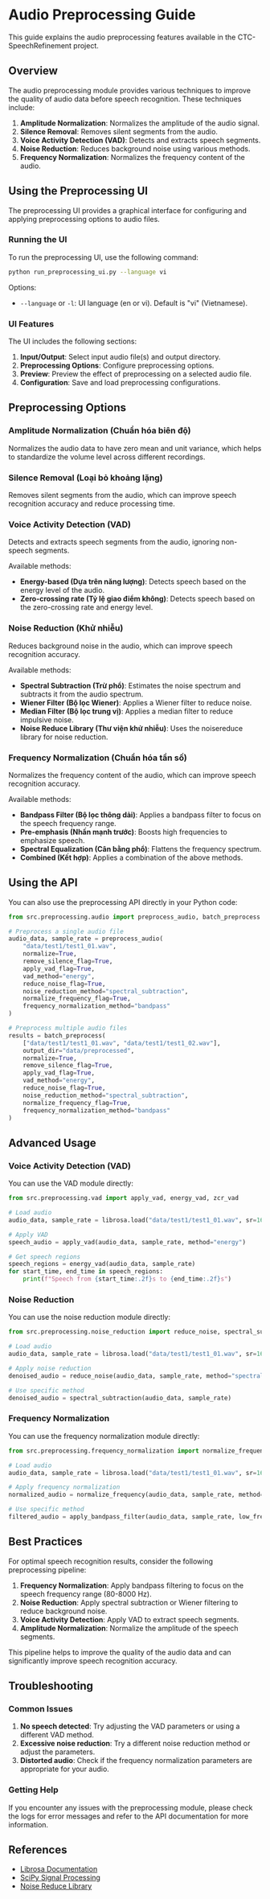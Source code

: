 # Audio Preprocessing Guide

This guide explains the audio preprocessing features available in the CTC-SpeechRefinement project.

## Overview

The audio preprocessing module provides various techniques to improve the quality of audio data before speech recognition. These techniques include:

1. **Amplitude Normalization**: Normalizes the amplitude of the audio signal.
2. **Silence Removal**: Removes silent segments from the audio.
3. **Voice Activity Detection (VAD)**: Detects and extracts speech segments.
4. **Noise Reduction**: Reduces background noise using various methods.
5. **Frequency Normalization**: Normalizes the frequency content of the audio.

## Using the Preprocessing UI

The preprocessing UI provides a graphical interface for configuring and applying preprocessing options to audio files.

### Running the UI

To run the preprocessing UI, use the following command:

```bash
python run_preprocessing_ui.py --language vi
```

Options:
- `--language` or `-l`: UI language (en or vi). Default is "vi" (Vietnamese).

### UI Features

The UI includes the following sections:

1. **Input/Output**: Select input audio file(s) and output directory.
2. **Preprocessing Options**: Configure preprocessing options.
3. **Preview**: Preview the effect of preprocessing on a selected audio file.
4. **Configuration**: Save and load preprocessing configurations.

## Preprocessing Options

### Amplitude Normalization (Chuẩn hóa biên độ)

Normalizes the audio data to have zero mean and unit variance, which helps to standardize the volume level across different recordings.

### Silence Removal (Loại bỏ khoảng lặng)

Removes silent segments from the audio, which can improve speech recognition accuracy and reduce processing time.

### Voice Activity Detection (VAD)

Detects and extracts speech segments from the audio, ignoring non-speech segments.

Available methods:
- **Energy-based (Dựa trên năng lượng)**: Detects speech based on the energy level of the audio.
- **Zero-crossing rate (Tỷ lệ giao điểm không)**: Detects speech based on the zero-crossing rate and energy level.

### Noise Reduction (Khử nhiễu)

Reduces background noise in the audio, which can improve speech recognition accuracy.

Available methods:
- **Spectral Subtraction (Trừ phổ)**: Estimates the noise spectrum and subtracts it from the audio spectrum.
- **Wiener Filter (Bộ lọc Wiener)**: Applies a Wiener filter to reduce noise.
- **Median Filter (Bộ lọc trung vị)**: Applies a median filter to reduce impulsive noise.
- **Noise Reduce Library (Thư viện khử nhiễu)**: Uses the noisereduce library for noise reduction.

### Frequency Normalization (Chuẩn hóa tần số)

Normalizes the frequency content of the audio, which can improve speech recognition accuracy.

Available methods:
- **Bandpass Filter (Bộ lọc thông dải)**: Applies a bandpass filter to focus on the speech frequency range.
- **Pre-emphasis (Nhấn mạnh trước)**: Boosts high frequencies to emphasize speech.
- **Spectral Equalization (Cân bằng phổ)**: Flattens the frequency spectrum.
- **Combined (Kết hợp)**: Applies a combination of the above methods.

## Using the API

You can also use the preprocessing API directly in your Python code:

```python
from src.preprocessing.audio import preprocess_audio, batch_preprocess

# Preprocess a single audio file
audio_data, sample_rate = preprocess_audio(
    "data/test1/test1_01.wav",
    normalize=True,
    remove_silence_flag=True,
    apply_vad_flag=True,
    vad_method="energy",
    reduce_noise_flag=True,
    noise_reduction_method="spectral_subtraction",
    normalize_frequency_flag=True,
    frequency_normalization_method="bandpass"
)

# Preprocess multiple audio files
results = batch_preprocess(
    ["data/test1/test1_01.wav", "data/test1/test1_02.wav"],
    output_dir="data/preprocessed",
    normalize=True,
    remove_silence_flag=True,
    apply_vad_flag=True,
    vad_method="energy",
    reduce_noise_flag=True,
    noise_reduction_method="spectral_subtraction",
    normalize_frequency_flag=True,
    frequency_normalization_method="bandpass"
)
```

## Advanced Usage

### Voice Activity Detection (VAD)

You can use the VAD module directly:

```python
from src.preprocessing.vad import apply_vad, energy_vad, zcr_vad

# Load audio
audio_data, sample_rate = librosa.load("data/test1/test1_01.wav", sr=16000)

# Apply VAD
speech_audio = apply_vad(audio_data, sample_rate, method="energy")

# Get speech regions
speech_regions = energy_vad(audio_data, sample_rate)
for start_time, end_time in speech_regions:
    print(f"Speech from {start_time:.2f}s to {end_time:.2f}s")
```

### Noise Reduction

You can use the noise reduction module directly:

```python
from src.preprocessing.noise_reduction import reduce_noise, spectral_subtraction, wiener_filter

# Load audio
audio_data, sample_rate = librosa.load("data/test1/test1_01.wav", sr=16000)

# Apply noise reduction
denoised_audio = reduce_noise(audio_data, sample_rate, method="spectral_subtraction")

# Use specific method
denoised_audio = spectral_subtraction(audio_data, sample_rate)
```

### Frequency Normalization

You can use the frequency normalization module directly:

```python
from src.preprocessing.frequency_normalization import normalize_frequency, apply_bandpass_filter, apply_preemphasis

# Load audio
audio_data, sample_rate = librosa.load("data/test1/test1_01.wav", sr=16000)

# Apply frequency normalization
normalized_audio = normalize_frequency(audio_data, sample_rate, method="bandpass")

# Use specific method
filtered_audio = apply_bandpass_filter(audio_data, sample_rate, low_freq=80.0, high_freq=8000.0)
```

## Best Practices

For optimal speech recognition results, consider the following preprocessing pipeline:

1. **Frequency Normalization**: Apply bandpass filtering to focus on the speech frequency range (80-8000 Hz).
2. **Noise Reduction**: Apply spectral subtraction or Wiener filtering to reduce background noise.
3. **Voice Activity Detection**: Apply VAD to extract speech segments.
4. **Amplitude Normalization**: Normalize the amplitude of the speech segments.

This pipeline helps to improve the quality of the audio data and can significantly improve speech recognition accuracy.

## Troubleshooting

### Common Issues

1. **No speech detected**: Try adjusting the VAD parameters or using a different VAD method.
2. **Excessive noise reduction**: Try a different noise reduction method or adjust the parameters.
3. **Distorted audio**: Check if the frequency normalization parameters are appropriate for your audio.

### Getting Help

If you encounter any issues with the preprocessing module, please check the logs for error messages and refer to the API documentation for more information.

## References

- [Librosa Documentation](https://librosa.org/doc/latest/index.html)
- [SciPy Signal Processing](https://docs.scipy.org/doc/scipy/reference/signal.html)
- [Noise Reduce Library](https://github.com/timsainb/noisereduce)
